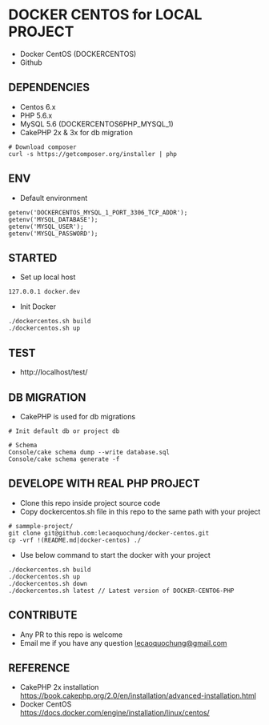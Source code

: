 # DOCKER CENTOS for LOCAL PROJECT
- Docker CentOS (DOCKERCENTOS)
- Github

## DEPENDENCIES
- Centos 6.x
- PHP 5.6.x
- MySQL 5.6 (DOCKERCENTOS6PHP_MYSQL_1)
- CakePHP 2x & 3x for db migration
```
# Download composer
curl -s https://getcomposer.org/installer | php
```

## ENV
- Default environment
```
getenv('DOCKERCENTOS_MYSQL_1_PORT_3306_TCP_ADDR');
getenv('MYSQL_DATABASE');
getenv('MYSQL_USER');
getenv('MYSQL_PASSWORD');
```

## STARTED
- Set up local host
```
127.0.0.1 docker.dev
```

- Init Docker
```
./dockercentos.sh build
./dockercentos.sh up
```

## TEST
- http://localhost/test/

## DB MIGRATION
- CakePHP is used for db migrations
```
# Init default db or project db

# Schema
Console/cake schema dump --write database.sql
Console/cake schema generate -f
```

## DEVELOPE WITH REAL PHP PROJECT
- Clone this repo inside project source code
- Copy dockercentos.sh file in this repo to the same path with your project
```
# sammple-project/
git clone git@github.com:lecaoquochung/docker-centos.git
cp -vrf !(README.md|docker-centos) ./
```

- Use below command to start the docker with your project
```
./dockercentos.sh build
./dockercentos.sh up
./dockercentos.sh down
./dockercentos.sh latest // Latest version of DOCKER-CENTO6-PHP
```

## CONTRIBUTE
- Any PR to this repo is welcome
- Email me if you have any question lecaoquochung@gmail.com

## REFERENCE
- CakePHP 2x installation https://book.cakephp.org/2.0/en/installation/advanced-installation.html
- Docker CentOS https://docs.docker.com/engine/installation/linux/centos/
